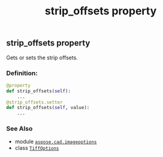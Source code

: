 ﻿---
title: strip_offsets property
second_title: Aspose.CAD for Python via .NET API References
description: 
type: docs
weight: 540
url: /python-net/aspose.cad.imageoptions/tiffoptions/strip_offsets/
is_root: false
---

## strip_offsets property


Gets or sets the strip offsets.
### Definition:
```python
@property
def strip_offsets(self):
    ...
@strip_offsets.setter
def strip_offsets(self, value):
    ...
```

### See Also
* module [`aspose.cad.imageoptions`](../../)
* class [`TiffOptions`](/cad/python-net/aspose.cad.imageoptions/tiffoptions)
